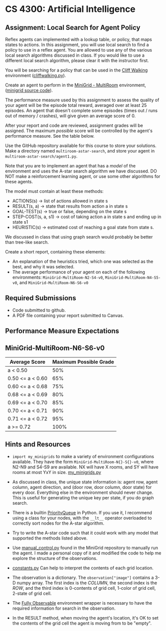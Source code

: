 CS 4300: Artificial Intelligence
===============================================

Assignment: Local Search for Agent Policy
------------------------------------------------------

Reflex agents can implemented with a lookup table, or policy, that maps states to actions.
In this assignment, you will use local search to find a policy to use in a reflex agent.
You are allowed to use any of the various local search algorithms discussed in class. If
you would like to use a different local search algorithm, please clear it with the instructor
first.

You will be searching for a policy that can be used in the [Cliff Walking](https://gymnasium.farama.org/environments/toy_text/cliff_walking/)
environment ([cliffwalking.py](https://github.com/Farama-Foundation/Gymnasium/blob/main/gymnasium/envs/toy_text/cliffwalking.py)).






Create an agent to perform in the
[MiniGrid - MultiRoom](https://minigrid.farama.org/environments/minigrid/MultiRoomEnv/) environment,
([minigrid source code](https://github.com/Farama-Foundation/MiniGrid)).

The performance measure used by this assignment to assess the quality of your agent
will be the episode total reward, averaged over at least 25 episodes. 
An agent that doesn't complete some episodes (times out / runs out of memory / crashes),
will give given an average score of 0.

After your report and code are reviewed, assignment grades will be assigned.
The maximum *possible* score will be controlled by the agent's performance measure.
See the table below.

Use the GitHub repository available for this course to store your
solutions.  Make a directory named `multiroom-astar-search`, and store
your agent in `multiroom-astar-search/agent1.py`.

Note that you are to implement an agent that has a *model* of the
environment and uses the A-star search algorithm we have discussed.
DO NOT make a reinforcement learning agent, or use some other algorithms for these agents.

The model must contain at least these methods:

* ACTIONS(s) -> list of actions allowed in state s
* RESULT(s, a) -> state that results from action a in state s
* GOAL-TEST(s) -> true or false, depending on the state s
* STEP-COST(s, a, s1) -> cost of taking action a in state s and ending up in state s1
* HEURISTIC(s) -> estimated cost of reaching a goal state from state s.

We discussed in class that using graph search would probably be better than
tree-like search.

Create a short report, containing these elements:

- An explanation of the heuristics tried, which one was selected as the best, and why it was selected.
- The average performance of your agent on each of the following environments:
  `MiniGrid-MultiRoom-N2-S4-v0`, `MiniGrid-MultiRoom-N4-S5-v0`, and `MiniGrid-MultiRoom-N6-S6-v0`


Required Submissions
------------------------

- Code submitted to github.
- A PDF file containing your report submitted to Canvas.

Performance Measure Expectations
--------------------------------

MiniGrid-MultiRoom-N6-S6-v0
---------------------------

Average Score    | Maximum Possible Grade
-----------------|-----------------------
a <    0.50      | 50%
0.50 <= a < 0.60 | 65%
0.60 <= a < 0.68 | 75%
0.68 <= a < 0.69 | 80%
0.69 <= a < 0.70 | 85%
0.70 <= a < 0.71 | 90%
0.71 <= a < 0.72 | 95%
a >= 0.72        | 100%


Hints and Resources
-------------------

- `import my_minigrids` to make a variety of environment configurations available.
  They have the form `MiniGrid-MultiRoom-N{}-S{}-v0`, where N2-N9 and S4-S9 are
  available. NX will have X rooms, and SY will have rooms at most YxY in size.
  [my_minigrids.py](assignments/my_minigrids.py)

- As discussed in class, the unique state information is: agent row, agent column,
  agent direction, and (door row, door column, door state) for every door. Everything
  else in the environment should never change. This is useful for generating the
  unique key per state, if you do graph search.
  
- There is a builtin [PriorityQueue](https://docs.python.org/3/library/queue.html#queue.PriorityQueue)
  in Python. If you use it, I recommend using a class for your nodes, with the `__lt__` operator
  overloaded to correctly sort nodes for the A-star algorithm.
  
- Try to write the A-star code such that it could work with any model that supported
  the methods listed above.
  
- Use [manual_control.py](https://github.com/Farama-Foundation/Minigrid/blob/master/minigrid/manual_control.py)
  found in the MiniGrid repository to manually run the agent.
  I made a personal copy of it and modified the code to help me explore the structure
  of the observations.
  
- [constants.py](https://github.com/Farama-Foundation/Minigrid/blob/master/minigrid/core/constants.py)
  Can help to interpret the contents of each grid location.
  
- The observation is a dictionary. The `observation["image"]` contains a 3-D numpy array. The first 
  index is the *COLUMN*, the second index is the *ROW*, and the third index is 0-contents of grid cell, 
  1-color of grid cell, 2-state of grid cell.
  
- The [Fully Observable](https://minigrid.farama.org/api/wrappers/#fully-obs) environment
  wrapper is necessary to have the required information for search in the observation.
  
- In the RESULT method, when moving the agent's location, it's OK to set the contents of the
  grid cell the agent is moving from to be "empty".

